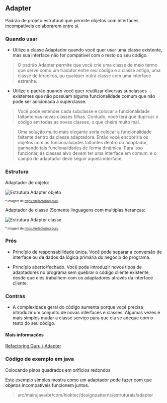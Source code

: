 ## Adapter

Padrão de projeto estrutural que permite objetos com interfaces incompatíveis colaborarem entre si.

### Quando usar

- Utilize a classe Adaptador quando você quer usar uma classe existente, mas sua interface não for compatível com o resto do seu código.

> O padrão Adapter permite que você crie uma classe de meio termo que serve como um tradutor entre seu código e a classe antiga, uma classe de terceiros, ou qualquer outra classe com uma interface estranha.

- Utilize o padrão quando você quer reutilizar diversas subclasses existentes que não possuam alguma funcionalidade comum que não pode ser adicionada a superclasse.

> Você pode estender cada subclasse e colocar a funcionalidade faltante nas novas classes filhas. Contudo, você terá que duplicar o código em todas as novas classes, o que cheira muito mal.

> Uma solução muito mais elegante seria colocar a funcionalidade faltante dentro da classe adaptadora. Então você encobriria os objetos com as funcionalidades faltantes dentro do adaptador, ganhando tais funcionalidades de forma dinâmica. Para isso funcionar, as classes alvo devem ter uma interface em comum, e o campo do adaptador deve seguir aquela interface.

### Estrutura

Adaptador de objeto:

![Estrutura Adapter objeto](https://refactoring.guru/images/patterns/diagrams/adapter/structure-object-adapter.png)

<sub><sup>* imagem de https://refactoring.guru</sup></sub>

Adaptador de classe (Somente linguagens com multiplas heranças:

![Estrutura Adapter classe](https://refactoring.guru/images/patterns/diagrams/adapter/structure-class-adapter.png)

<sub><sup>* imagem de https://refactoring.guru</sup></sub>

### Prós

- Princípio de responsabilidade única. Você pode separar a conversão de interface ou de dados da lógica primária do negócio do programa.

- Princípio aberto/fechado. Você pode introduzir novos tipos de adaptadores no programa sem quebrar o código cliente existente, desde que eles trabalhem com os adaptadores através da interface cliente.

### Contras

- A complexidade geral do código aumenta porque você precisa introduzir um conjunto de novas interfaces e classes. Algumas vezes é mais simples mudar a classe serviço para que ela se adeque com o resto do seu código.

#### Mais informações

[Refactoring.Guru / Adapter](https://refactoring.guru/pt-br/design-patterns/adapter)

### Código de exemplo em java

Colocando pinos quadrados em orifícios redondos

Este exemplo simples mostra como um adaptador pode fazer com que objetos incompatíveis funcionem juntos.

> src/main/java/br/com/hioktec/designpatterns/estruturais/adapter